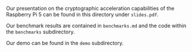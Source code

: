 Our presentation on the cryptographic acceleration capabilities of the
Raspberry Pi 5 can be found in this directory under `slides.pdf`.

Our benchmark results are contained in `benchmarks.md` and the code within the
`benchmarks` subdirectory.

Our demo can be found in the `demo` subdirectory.
